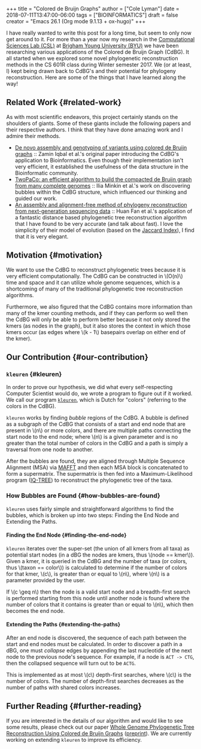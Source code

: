 +++
title = "Colored de Bruijn Graphs"
author = ["Cole Lyman"]
date = 2018-07-11T13:47:00-06:00
tags = ["BIOINFORMATICS"]
draft = false
creator = "Emacs 26.1 (Org mode 9.1.13 + ox-hugo)"
+++

I have really wanted to write this post for a long time, but seem to only now
get around to it. For more than a year now my research in the
[Computational Sciences Lab (CSL)](http://bioresearch.byu.edu/) at [Brigham Young University (BYU)](https://byu.edu) we have been
researching various applications of the Colored de Bruijn Graph (CdBG). It all
started when we explored some novel phylogenetic reconstruction methods in the
CS 601R class during Winter semester 2017. We (or at least, I) kept being drawn
back to CdBG's and their potential for phylogeny reconstruction. Here are some
of the things that I have learned along the way!


## Related Work {#related-work}

As with most scientific endeavors, this project certainly stands on the
shoulders of giants. Some of these giants include the following papers and their
respective authors. I think that they have done amazing work and I admire their
methods.

-   [De novo assembly and genotyping of variants using colored de Bruijn graphs](http://dx.doi.org/10.1038/ng.1028)
    :: Zamin Iqbal et al.'s original paper introducing the CdBG's application to
    Bioinformatics. Even though their implementation isn't very efficient, it
    established the usefulness of the data structure in the Bioinformatic
    community.
-   [TwoPaCo: an efficient algorithm to build the compacted de Bruijn graph from
    many complete genomes](http://dx.doi.org/10.1093/bioinformatics/btw609) :: Ilia Minkin et al.'s work on discovering bubbles
    within the CdBG structure, which influenced our thinking and guided our
    work.
-   [An assembly and alignment-free method of phylogeny reconstruction from
    next-generation sequencing data](http://dx.doi.org/10.1186/s12864-015-1647-5) :: Huan Fan et al.'s application of a
    fantastic distance based phylogenetic tree reconstruction algorithm that I
    have found to be very accurate (and talk about fast). I love the simplicity
    of their model of evolution (based on the [Jaccard Index](https://en.wikipedia.org/wiki/Jaccard%5Findex)), I find that it is
    very elegant.


## Motivation {#motivation}

We want to use the CdBG to reconstruct phylogenetic trees because it is very
efficient computationally. The CdBG can be constructed in \\(O(n)\\) time and space
and it can utilize whole genome sequences, which is a shortcoming of many of the
traditional phylogenetic tree reconstruction algorithms.

Furthermore, we also figured that the CdBG contains more information than many
of the kmer counting methods, and if they can perform so well then the CdBG will
only be able to perform better because it not only stored the kmers (as nodes in
the graph), but it also stores the context in which those kmers occur (as edges
where \\(k - 1\\) basepairs overlap on either end of the kmer).


## Our Contribution {#our-contribution}


### `kleuren` {#kleuren}

In order to prove our hypothesis, we did what every self-respecting Computer
Scientist would do, we wrote a program to figure out if it worked. We call our
program [`kleuren`](https://github.com/Colelyman/kleuren), which is Dutch for "colors" (referring to the colors in the
CdBG).

`kleuren` works by finding _bubble_ regions of the CdBG. A bubble is defined as
a subgraph of the CdBG that consists of a start and end node that are present in
\\(n\\) or more colors, and there are multiple paths connecting the start node to
the end node; where \\(n\\) is a given parameter and is no greater than the total
number of colors in the CdBG and a path is simply a traversal from one node to
another.

After the bubbles are found, they are aligned through Multiple Sequence
Alignment (MSA) via [MAFFT](https://mafft.cbrc.jp/alignment/software/) and then each MSA block is concatenated to form a
supermatrix. The supermatrix is then fed into a Maximum-Likelihood program
([IQ-TREE](http://www.iqtree.org/)) to reconstruct the phylogenetic tree of the taxa.


### How Bubbles are Found {#how-bubbles-are-found}

`kleuren` uses fairly simple and straightforward algorithms to find
the bubbles, which is broken up into two steps: Finding the End Node
and Extending the Paths.


#### Finding the End Node {#finding-the-end-node}

`kleuren` iterates over the super-set (the union of all kmers from all
taxa) as potential start nodes (in a dBG the nodes are kmers, thus
\\(node == kmer\\)). Given a kmer, it is queried in the CdBG and the number
of taxa (or colors, thus \\(taxon == color\\)) is calculated to determine if
the number of colors for that kmer, \\(c\\), is greater than or equal to \\(n\\),
where \\(n\\) is a parameter provided by the user.

If \\(c \geq n\\) then the node is a valid start node and a breadth-first
search is performed starting from this node until another node is
found where the number of colors that it contains is greater than or
equal to \\(n\\), which then becomes the end node.


#### Extending the Paths {#extending-the-paths}

After an end node is discovered, the sequence of each path between the
start and end nodes must be calculated. In order to discover a path in
a dBG, one must _collapse_ edges by appending the last nucleotide of
the next node to the previous node's sequence. For example, if a node
is `ACT -> CTG`, then the collapsed sequence will turn out to be
`ACTG`.

This is implemented as at most \\(c\\) depth-first searches, where \\(c\\) is
the number of colors. The number of depth-first searches decreases as
the number of paths with shared colors increases.


## Further Reading {#further-reading}

If you are interested in the details of our algorithm and would like to see some
results, please check out our paper [Whole Genome Phylogenetic Tree
Reconstruction Using Colored de Bruijn Graphs](https://ieeexplore.ieee.org/document/8251300/) ([preprint](https://arxiv.org/abs/1709.00164)). We are currently
working on extending `kleuren` to improve its efficiency.

